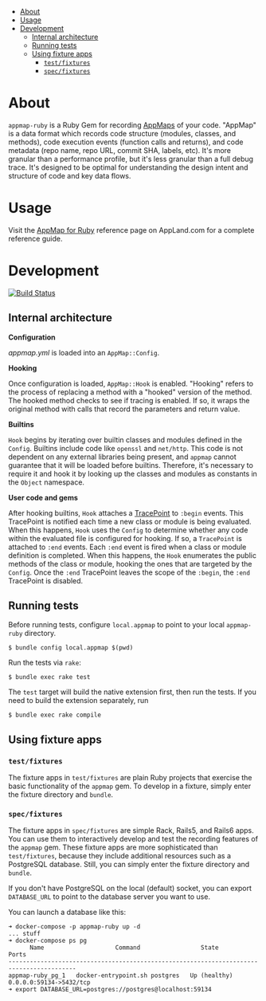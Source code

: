 
- [About](#about)
- [Usage](#usage)
- [Development](#development)
  - [Internal architecture](#internal-architecture)
  - [Running tests](#running-tests)
  - [Using fixture apps](#using-fixture-apps)
    - [`test/fixtures`](#testfixtures)
    - [`spec/fixtures`](#specfixtures)

# About

`appmap-ruby` is a Ruby Gem for recording
[AppMaps](https://github.com/applandinc/appmap) of your code.
"AppMap" is a data format which records code structure (modules, classes, and methods), code execution events
(function calls and returns), and code metadata (repo name, repo URL, commit
SHA, labels, etc). It's more granular than a performance profile, but it's less
granular than a full debug trace. It's designed to be optimal for understanding the design intent and structure of code and key data flows.

# Usage

Visit the [AppMap for Ruby](https://appland.com/docs/reference/appmap-ruby.html) reference page on AppLand.com for a complete reference guide.

# Development
[![Build Status](https://travis-ci.com/applandinc/appmap-ruby.svg?branch=master)](https://travis-ci.com/applandinc/appmap-ruby)

## Internal architecture

**Configuration**

*appmap.yml* is loaded into an `AppMap::Config`.

**Hooking**

Once configuration is loaded, `AppMap::Hook` is enabled. "Hooking" refers to the process of replacing a method
with a "hooked" version of the method. The hooked method checks to see if tracing is enabled. If so, it wraps the original
method with calls that record the parameters and return value.

**Builtins**

`Hook` begins by iterating over builtin classes and modules defined in the `Config`. Builtins include code
like `openssl` and `net/http`. This code is not dependent on any external libraries being present, and
`appmap` cannot guarantee that it will be loaded before builtins. Therefore, it's necessary to require it and
hook it by looking up the classes and modules as constants in the `Object` namespace.

**User code and gems**

After hooking builtins, `Hook` attaches a [TracePoint](https://ruby-doc.org/core-2.6/TracePoint.html) to `:begin` events.
This TracePoint is notified each time a new class or module is being evaluated. When this happens, `Hook` uses the `Config`
to determine whether any code within the evaluated file is configured for hooking. If so, a `TracePoint` is attached to
`:end` events. Each `:end` event is fired when a class or module definition is completed. When this happens, the `Hook` enumerates
the public methods of the class or module, hooking the ones that are targeted by the `Config`. Once the `:end` TracePoint leaves
the scope of the `:begin`, the `:end` TracePoint is disabled.

## Running tests

Before running tests, configure `local.appmap` to point to your local `appmap-ruby` directory.
```
$ bundle config local.appmap $(pwd)
```

Run the tests via `rake`:
```
$ bundle exec rake test
```

The `test` target will build the native extension first, then run the tests. If you need
to build the extension separately, run
```
$ bundle exec rake compile
```

## Using fixture apps

### `test/fixtures`

The fixture apps in `test/fixtures` are plain Ruby projects that exercise the basic functionality of the
`appmap` gem. To develop in a fixture, simply enter the fixture directory and `bundle`.

### `spec/fixtures`

The fixture apps in `spec/fixtures` are simple Rack, Rails5, and Rails6 apps.
You can use them to interactively develop and test the recording features of the `appmap` gem.
These fixture apps are more sophisticated than `test/fixtures`, because they include additional
resources such as a PostgreSQL database. Still, you can simply enter the fixture directory and `bundle`.

If you don't have PostgreSQL on the local (default) socket, you can export `DATABASE_URL` to
point to the database server you want to use. 

You can launch a database like this:

```
➜ docker-compose -p appmap-ruby up -d
... stuff
➜ docker-compose ps pg  
      Name                    Command                 State                Ports         
-----------------------------------------------------------------------------------------
appmap-ruby_pg_1   docker-entrypoint.sh postgres   Up (healthy)   0.0.0.0:59134->5432/tcp
➜ export DATABASE_URL=postgres://postgres@localhost:59134
```
